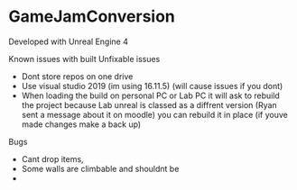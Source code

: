 # GameJamConversion

Developed with Unreal Engine 4

Known issues with built
Unfixable issues
- Dont store repos on one drive
- Use visual studio 2019 (im using 16.11.5) (will cause issues if you dont)
- When loading the build on personal PC or Lab PC it will ask to rebuild the project because Lab unreal is classed as a diffrent version (Ryan sent a message about it on moodle)
you can rebuild it in place (if youve made changes make a back up)


Bugs
- Cant drop items,
- Some walls are climbable and shouldnt be
- 
